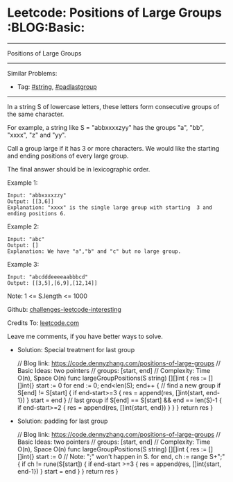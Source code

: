 # Leetcode: Positions of Large Groups     :BLOG:Basic:


---

Positions of Large Groups  

---

Similar Problems:  
-   Tag: [#string](https://code.dennyzhang.com/tag/string), [#padlastgroup](https://code.dennyzhang.com/tag/padlastgroup)

---

In a string S of lowercase letters, these letters form consecutive groups of the same character.  

For example, a string like S = "abbxxxxzyy" has the groups "a", "bb", "xxxx", "z" and "yy".  

Call a group large if it has 3 or more characters.  We would like the starting and ending positions of every large group.  

The final answer should be in lexicographic order.  

Example 1:  

    Input: "abbxxxxzzy"
    Output: [[3,6]]
    Explanation: "xxxx" is the single large group with starting  3 and ending positions 6.

Example 2:  

    Input: "abc"
    Output: []
    Explanation: We have "a","b" and "c" but no large group.

Example 3:  

    Input: "abcdddeeeeaabbbcd"
    Output: [[3,5],[6,9],[12,14]]

Note:  1 <= S.length <= 1000  

Github: [challenges-leetcode-interesting](https://github.com/DennyZhang/challenges-leetcode-interesting/tree/master/positions-of-large-groups)  

Credits To: [leetcode.com](https://leetcode.com/problems/positions-of-large-groups/description/)  

Leave me comments, if you have better ways to solve.  

-   Solution: Special treatment for last group

    // Blog link: https://code.dennyzhang.com/positions-of-large-groups
    // Basic Ideas: two pointers
    //   groups: [start, end]
    // Complexity: Time O(n), Space O(n)
    func largeGroupPositions(S string) [][]int {
        res := [][]int{}
        start := 0
        for end := 0; end<len(S); end++ {
            // find a new group
            if S[end] != S[start] {
                if end-start>=3 {
                    res = append(res, []int{start, end-1})
                }
                start = end
            }
            // last group
            if S[end] == S[start] && end == len(S)-1 {
                if end-start>=2 {
                    res = append(res, []int{start, end})
                }
            }
        }
        return res
    }

-   Solution: padding for last group

    // Blog link: https://code.dennyzhang.com/positions-of-large-groups
    // Basic Ideas: two pointers
    //   groups: [start, end]
    // Complexity: Time O(n), Space O(n)
    func largeGroupPositions(S string) [][]int {
        res := [][]int{}
        start := 0
        // Note: ";" won't happen in S. 
        for end, ch := range S+";" {
            if ch != rune(S[start]) {
                if end-start >=3 {
                    res = append(res, []int{start, end-1})
                }
                start = end
            }
        }
        return res
    }